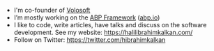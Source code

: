 - I'm co-founder of [Volosoft](https://volosoft.com/)
- I’m mostly working on the [ABP Framework](https://github.com/abpframework/abp) ([abp.io](https://abp.io))
- I like to code, write articles, have talks and discuss on the software development. See my website: https://halilibrahimkalkan.com/
- Follow on Twitter: https://twitter.com/hibrahimkalkan
